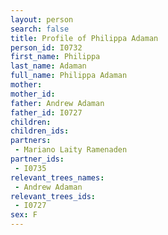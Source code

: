 ```yaml
---
layout: person
search: false
title: Profile of Philippa Adaman
person_id: I0732
first_name: Philippa
last_name: Adaman
full_name: Philippa Adaman
mother: 
mother_id: 
father: Andrew Adaman
father_id: I0727
children:
children_ids:
partners:
 - Mariano Laity Ramenaden
partner_ids:
 - I0735
relevant_trees_names:
 - Andrew Adaman
relevant_trees_ids:
 - I0727
sex: F
---
```


